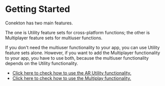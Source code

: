 # Getting Started

Conekton has two main features.

The one is Utility feature sets for cross-platform functions; the other is Multiplayer feature sets for multiuser functions.

If you don't need the multiuser functionality to your app, you can use Utility feature sets alone. However, if you want to add the Multiplayer functionality to your app, you have to use both, because the multiuser functionality depends on the Utility functionality.

- [Click here to check how to use the AR Utility functionality. ](./GettingStarted-ARUtility.md)
- [Click here to check how to use the Multiplay functionality. ](./GettingStarted-Multiplayer.md)